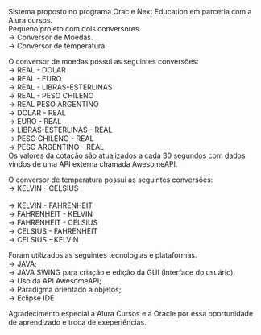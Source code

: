 Sistema proposto no programa Oracle Next Education em parceria com a Alura cursos.<br>
Pequeno projeto com dois conversores.<br>
-> Conversor de Moedas.<br>
-> Conversor de temperatura.<br>

O conversor de moedas possui as seguintes conversões:<br>
-> REAL - DOLAR<br>
-> REAL - EURO<br>
-> REAL - LIBRAS-ESTERLINAS<br>
-> REAL - PESO CHILENO<br>
-> REAL PESO ARGENTINO<br>
-> DOLAR - REAL<br>
-> EURO - REAL<br>
-> LIBRAS-ESTERLINAS - REAL<br>
-> PESO CHILENO - REAL<br>
-> PESO ARGENTINO - REAL<br>
Os valores da cotação são atualizados a cada 30 segundos com dados vindos de uma API externa chamada AwesomeAPI.<br>

O conversor de temperatura possui as seguintes conversões:<br>
-> KELVIN - CELSIUS<br><br>
-> KELVIN - FAHRENHEIT<br>
-> FAHRENHEIT - KELVIN<br>
-> FAHRENHEIT - CELSIUS<br>
-> CELSIUS - FAHRENHEIT<br>
-> CELSIUS - KELVIN<br>

Foram utilizados as seguintes tecnologias e plataformas.<br>
-> JAVA;<br>
-> JAVA SWING para criação e edição da GUI (interface do usuário);<br>
-> Uso da API AwesomeAPI;<br>
-> Paradigma orientado a objetos;<br>
-> Eclipse IDE<br>

Agradecimento especial a Alura Cursos e a Oracle por essa oportunidade de aprendizado e troca de exeperiências.



